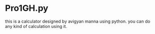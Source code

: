 # Pro1GH.py
this is a calculator designed by avigyan manna using python. you can do any kind of calculation using it.
